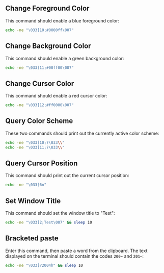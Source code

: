 ## Change Foreground Color

This command should enable a blue foreground color:

```bash
echo -ne "\033]10;#0000ff\007"
```

## Change Background Color

This command should enable a green background color:

```bash
echo -ne "\033]11;#00ff00\007"
```

## Change Cursor Color

This command should enable a red cursor color:

```bash
echo -ne "\033]12;#ff0000\007"
```

## Query Color Scheme

These two commands should print out the currently active color scheme:

```bash
echo -ne "\033]10;?\033\\"
echo -ne "\033]11;?\033\\"
```

## Query Cursor Position

This command should print out the current cursor position:

```bash
echo -ne "\033[6n"
```

## Set Window Title

This command should set the window title to "Test":

```bash
echo -ne "\033]2;Test\007" && sleep 10
```

## Bracketed paste

Enter this command, then paste a word from the clipboard. The text
displayed on the terminal should contain the codes `200~` and `201~`:

```bash
echo -ne "\033[?2004h" && sleep 10
```
